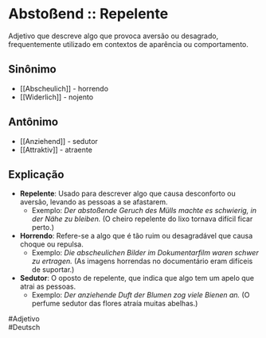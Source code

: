 # Abstoßend :: Repelente
Adjetivo que descreve algo que provoca aversão ou desagrado, frequentemente utilizado em contextos de aparência ou comportamento.

## Sinônimo
- [[Abscheulich]] - horrendo  
- [[Widerlich]] - nojento  

## Antônimo
- [[Anziehend]] - sedutor  
- [[Attraktiv]] - atraente  

## Explicação
- **Repelente**: Usado para descrever algo que causa desconforto ou aversão, levando as pessoas a se afastarem.
  - Exemplo: *Der abstoßende Geruch des Mülls machte es schwierig, in der Nähe zu bleiben.* (O cheiro repelente do lixo tornava difícil ficar perto.)
- **Horrendo**: Refere-se a algo que é tão ruim ou desagradável que causa choque ou repulsa.
  - Exemplo: *Die abscheulichen Bilder im Dokumentarfilm waren schwer zu ertragen.* (As imagens horrendas no documentário eram difíceis de suportar.)
- **Sedutor**: O oposto de repelente, que indica que algo tem um apelo que atrai as pessoas.
  - Exemplo: *Der anziehende Duft der Blumen zog viele Bienen an.* (O perfume sedutor das flores atraía muitas abelhas.)

#Adjetivo  
#Deutsch
